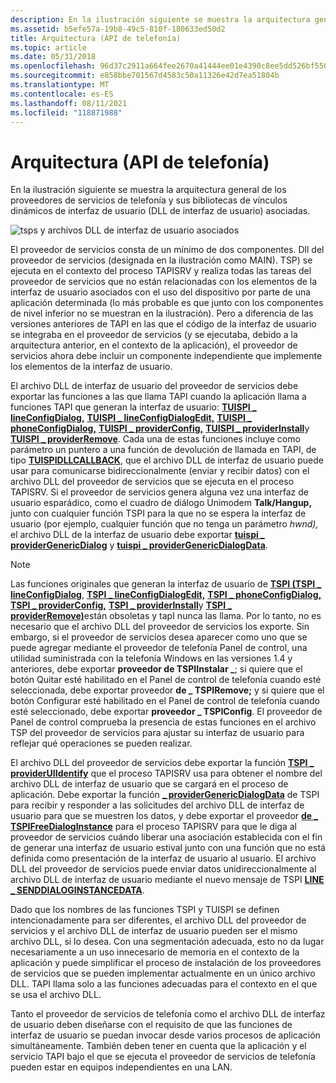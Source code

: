 ```yaml
---
description: En la ilustración siguiente se muestra la arquitectura general de los proveedores de servicios de telefonía y sus bibliotecas de vínculos dinámicos de interfaz de usuario (DLL de interfaz de usuario) asociadas.
ms.assetid: b5efe57a-19b8-49c5-810f-180633ed50d2
title: Arquitectura (API de telefonía)
ms.topic: article
ms.date: 05/31/2018
ms.openlocfilehash: 96d37c2911a664fee2670a41444ee01e4390c8ee5dd526bf550b75eab4990009
ms.sourcegitcommit: e858bbe701567d4583c50a11326e42d7ea51804b
ms.translationtype: MT
ms.contentlocale: es-ES
ms.lasthandoff: 08/11/2021
ms.locfileid: "118871988"
---
```

# <a name="architecture-telephony-api"></a>Arquitectura (API de telefonía)

En la ilustración siguiente se muestra la arquitectura general de los proveedores de servicios de telefonía y sus bibliotecas de vínculos dinámicos de interfaz de usuario (DLL de interfaz de usuario) asociadas.

![tsps y archivos DLL de interfaz de usuario asociados](images/spuidl01.png)

El proveedor de servicios consta de un mínimo de dos componentes. Dll del proveedor de servicios (designada en la ilustración como MAIN). TSP) se ejecuta en el contexto del proceso TAPISRV y realiza todas las tareas del proveedor de servicios que no están relacionadas con los elementos de la interfaz de usuario asociados con el uso del dispositivo por parte de una aplicación determinada (lo más probable es que junto con los componentes de nivel inferior no se muestran en la ilustración). Pero a diferencia de las versiones anteriores de TAPI en las que el código de la interfaz de usuario se integraba en el proveedor de servicios (y se ejecutaba, debido a la arquitectura anterior, en el contexto de la aplicación), el proveedor de servicios ahora debe incluir un componente independiente que implemente los elementos de la interfaz de usuario.

El archivo DLL de interfaz de usuario del proveedor de servicios debe exportar las funciones a las que llama TAPI cuando la aplicación llama a funciones TAPI que generan la interfaz de usuario: [**TUISPI \_ lineConfigDialog,**](/windows/win32/api/tspi/nf-tspi-tuispi_lineconfigdialog) [**TUISPI \_ lineConfigDialogEdit,**](/windows/win32/api/tspi/nf-tspi-tuispi_lineconfigdialogedit) [**TUISPI \_ phoneConfigDialog,**](/windows/win32/api/tspi/nf-tspi-tuispi_phoneconfigdialog) [**TUISPI \_ providerConfig,**](/windows/win32/api/tspi/nf-tspi-tuispi_providerconfig) [**TUISPI \_ providerInstall**](/windows/win32/api/tspi/nf-tspi-tuispi_providerinstall)y [**TUISPI \_ providerRemove**](/windows/win32/api/tspi/nf-tspi-tuispi_providerremove). Cada una de estas funciones incluye como parámetro un puntero a una función de devolución de llamada en TAPI, de tipo [**TUISPIDLLCALLBACK**](/windows/win32/api/tspi/nc-tspi-tuispidllcallback), que el archivo DLL de interfaz de usuario puede usar para comunicarse bidireccionalmente (enviar y recibir datos) con el archivo DLL del proveedor de servicios que se ejecuta en el proceso TAPISRV. Si el proveedor de servicios genera alguna vez una interfaz de usuario esparádico, como el cuadro de diálogo Unimodem **Talk/Hangup,** junto con cualquier función TSPI para la que no se espera la interfaz de usuario (por ejemplo, cualquier función que no tenga un parámetro *hwnd),* el archivo DLL de la interfaz de usuario debe exportar [**tuispi \_ providerGenericDialog**](/windows/win32/api/tspi/nf-tspi-tuispi_providergenericdialog) y [**tuispi \_ providerGenericDialogData**](/windows/win32/api/tspi/nf-tspi-tuispi_providergenericdialogdata).

> [!Note]  
> Las funciones originales que generan la interfaz de usuario de [**TSPI (TSPI \_ lineConfigDialog**](/windows/win32/api/tspi/nf-tspi-tspi_lineconfigdialog), [**TSPI \_ lineConfigDialogEdit,**](/windows/win32/api/tspi/nf-tspi-tspi_lineconfigdialogedit) [**TSPI \_ phoneConfigDialog,**](/windows/win32/api/tspi/nf-tspi-tspi_phoneconfigdialog) [**TSPI \_ providerConfig,**](/windows/win32/api/tspi/nf-tspi-tspi_providerconfig) [**TSPI \_ providerInstall**](/windows/win32/api/tspi/nf-tspi-tspi_providerinstall)y [**TSPI \_ providerRemove)**](/windows/win32/api/tspi/nf-tspi-tspi_providerremove)están obsoletas y tapI nunca las llama. Por lo tanto, no es necesario que el archivo DLL del proveedor de servicios los exporte. Sin embargo, si el proveedor de servicios desea aparecer como uno que se puede agregar mediante el proveedor de telefonía Panel de control, una utilidad suministrada con la telefonía Windows en las [](/windows/win32/api/tapi3if/nn-tapi3if-itcollection2) versiones 1.4 y anteriores, debe exportar **proveedor de TSPIInstalar \_**;  si quiere que el botón Quitar esté habilitado en el Panel de control de telefonía cuando esté seleccionada, debe exportar proveedor **de \_ TSPIRemove;** y si quiere que el botón Configurar esté habilitado en el Panel de control de telefonía cuando esté seleccionado, debe exportar **proveedor \_ TSPIConfig**. El proveedor de Panel de control comprueba la presencia de estas funciones en el archivo TSP del proveedor de servicios para ajustar su interfaz de usuario para reflejar qué operaciones se pueden realizar.

 

El archivo DLL del proveedor de servicios debe exportar la función [**TSPI \_ providerUIIdentify**](/windows/win32/api/tspi/nf-tspi-tspi_provideruiidentify) que el proceso TAPISRV usa para obtener el nombre del archivo DLL de interfaz de usuario que se cargará en el proceso de aplicación. Debe exportar la función [**\_ providerGenericDialogData**](/windows/win32/api/tspi/nf-tspi-tspi_providergenericdialogdata) de TSPI para recibir y responder a las solicitudes del archivo DLL de interfaz de usuario para que se muestren los datos, y debe exportar el proveedor [**de \_ TSPIFreeDialogInstance**](/windows/win32/api/tspi/nf-tspi-tspi_providerfreedialoginstance) para el proceso TAPISRV para que le diga al proveedor de servicios cuándo liberar una asociación establecida con el fin de generar una interfaz de usuario estival junto con una función que no está definida como presentación de la interfaz de usuario al usuario. El archivo DLL del proveedor de servicios puede enviar datos unidireccionalmente al archivo DLL de interfaz de usuario mediante el nuevo mensaje de TSPI [**LINE \_ SENDDIALOGINSTANCEDATA**](line-senddialoginstancedata.md).

Dado que los nombres de las funciones TSPI y TUISPI se definen intencionadamente para ser diferentes, el archivo DLL del proveedor de servicios y el archivo DLL de interfaz de usuario pueden ser el mismo archivo DLL, si lo desea. Con una segmentación adecuada, esto no da lugar necesariamente a un uso innecesario de memoria en el contexto de la aplicación y puede simplificar el proceso de instalación de los proveedores de servicios que se pueden implementar actualmente en un único archivo DLL. TAPI llama solo a las funciones adecuadas para el contexto en el que se usa el archivo DLL.

Tanto el proveedor de servicios de telefonía como el archivo DLL de interfaz de usuario deben diseñarse con el requisito de que las funciones de interfaz de usuario se puedan invocar desde varios procesos de aplicación simultáneamente. También deben tener en cuenta que la aplicación y el servicio TAPI bajo el que se ejecuta el proveedor de servicios de telefonía pueden estar en equipos independientes en una LAN.

 

 
